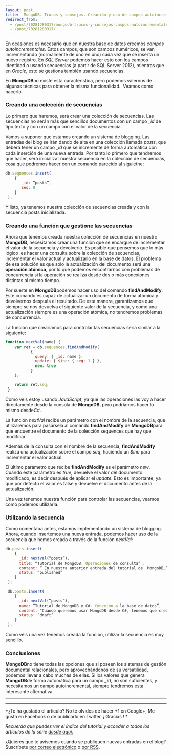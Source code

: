 ```yaml
---
layout: post
title:  MongoDB. Trucos y consejos. Creación y uso de campos autoincrementales
redirect_from:
  - /post/70281280317/mongodb-trucos-y-consejos-campos-autoincrementales.html
  - /post/70281280317/
---
```


En ocasiones es necesario que en nuestra base de datos creemos *campos
autoincrementales*. Estos campos, que son campos numéricos, se van
incrementando (normalmente de uno en uno) cada vez que se inserta un
nuevo registro. En *SQL Server* podemos hacer esto con los campos
identidad o usando secuencias (a partir de SQL Server 2012), mientras
que en *Oracle*, esto se gestiona también usando secuencias.

 En **MongoDB**no existe esta característica, pero podemos valernos de
algunas técnicas para obtener la misma funcionalidad.  Veamos como
hacerlo.

### Creando una colección de secuencias

Lo primero que haremos, será crear una colección de secuencias. Las
secuencias no serán más que sencillos documentos con un campo *_id* de
tipo texto y con un campo con el valor de la secuencia.

 Vamos a suponer que estamos creando un sistema de blogging. Las
entradas del blog se irán dando de alta en una colección llamada
*posts*, que deberá tener un campo *_id* que se incremente de forma
automática con cada inserción de una nueva entrada. Por tanto lo primero
que tendremos que hacer, será inicializar nuestra secuencia en la
colección de secuencias, cosa que podremos hacer con un comando parecido
al siguietne:

```javascript
db.sequences.insert(
    {
       _id: “posts”,
       seq: 0
    }
 );
```

Y listo, ya tenemos nuestra colección de secuencias creada y con la
secuencia posts inicializada.

### Creando una función que gestione las secuencias

Ahora que tenemos creada nuestra colección de secuencias en nuestro
**MongoDB**, necesitamos crear una función que se encargue de
incrementar el valor de la secuencia y devolverlo. Es posible que
pensemos que lo más lógico  es hacer una consulta sobre la colección de
secuencias, incrementar el valor actual y actualizarlo en la base de
datos. El problema de esa solución es que solo la actualización del
documento será una **operación atómica**, por lo que podemos
encontrarnos con problemas de concurrencia si la operación se realiza
desde dos o más conexiones distintas al mismo tiempo. 

 Por suerte en **MongoDB**podemos hacer uso del comando
**findAndModify**. Este comando es capaz de actualizar un documento de
forma atómica y devolvernos después el resultado. De esta manera,
garantizamos que siempre se nos devuelva el siguiente valor de la
secuencia, y como una actualización siempre es una operación atómica, no
tendremos problemas de concurrencia. 

 La función que crearíamos para controlar las secuencias sería similar a
la siguiente:

```javascript
function nextVal(name) {
    var ret = db.sequences.findAndModify(
           {
             query: { _id: name },
             update: { $inc: { seq: 1 } },
             new: true
           }
    );

    return ret.seq;
 }
```

Como veis estoy usando *JavaScript*, ya que las operaciones las voy a
hacer directamente desde la consola de **MongoDB**, pero podríamos hacer
lo mismo desde*C#*. 

La función *nextVal* recibe un parámetro con el nombre de la secuencia,
que utilizaremos para pasársela al comando **findAndModify** de
**MongoDB**para que encuentre el documento de la colección sequences que
hay que modificar. 

 Además de la consulta con el nombre de la secuencia,
**findAndModify** realiza una actualización sobre el campo *seq*,
haciendo un *$inc* para incrementar el valor actual. 

El último parámetro que recibe **findAndModify** es el parámetro *new*.
Cuando este parámetro es *true*, devuelve el valor del documento
modificado, es decir después de aplicar el *update*. Esto es importante,
ya que por defecto el valor es false y devuelve el documento antes de la
actualización.

 Una vez tenemos nuestra función para controlar las secuencias, veamos
como podemos utilizarla.

### Utilizando la secuencia

Como comentaba antes, estamos implementando un sistema de blogging.
Ahora, cuando insertemos una nueva entrada, podemos hacer uso de la
secuencia que hemos creado a través de la función *nextVal*:

```javascript
db.posts.insert(
    {
      _id: nextVal(“posts”),
      title: “Tutorial de MongoDB. Operaciones de consulta” ,
      content: “ En nuestra anterior entrada del tutorial de  MongoDB…”,
      status: “published”
    }
 );

 db.posts.insert(
    {
      _id: nextVal(“posts”),
      name: “Tutorial de MongoDB y C#. Conexión a la base de datos”,
      content: “Cuando queremos usar MongoDB desde C#, tenemos que crear una conexión …”,
      status: “draft”
    }
 );
```

Como véis una vez tenemos creada la función, utilizar la secuencia es
muy sencillo.

### Conclusiones

**MongoDB**no tiene todas las opciones que si poseen los sistemas de
gestión documental relacionales, pero aprovechándonos de su
versatilidad, podemos llevar a cabo muchas de ellas. Si los valores que
genera **MongoDB**de forma automática para un campo *_id*, no son
suficientes, y necesitamos un campo autoincremental, siempre tendremos
esta interesante alternativa.

* * * * *

* * * * *

*¿Te ha gustado el artículo? No te olvides de hacer +1 en Google+, Me
gusta en Facebook o de publicarlo en Twitter. ¡ Gracias !
*

*Recuerda que puedes ver el índice del tutorial y acceder a todos los
artículos de la serie [desde
aquí.](http://www.charlascylon.com/p/tutorial-mongodb.html)*

¿Quiéres que te avisemos cuando se publiquen nuevas entradas en el blog?
Suscríbete [por correo
electrónico](http://feedpress.it/e/mailverify?feed_id=charlascylon&loc=es)
o [por RSS](feed://www.charlascylon.com/feed.xml).*[
](http://www.charlascylon.com/p/tutorial-mongodb.html)*

